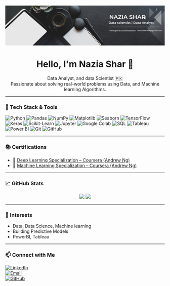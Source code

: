 <p align="center">
  <img src="https://github.com/NaziaShar/NaziaShar/blob/main/NaziaShar.png" alt="Nazia Shar Banner"/>
</p>

<h1 align="center">Hello, I'm Nazia Shar 👋</h1>
<p align="center">
  Data Analyst, and data Scientist 🇵🇰<br>
  Passionate about solving real-world problems using Data, and Machine learning Algorithms.
</p>

---

### 🔧 Tech Stack & Tools

![Python](https://img.shields.io/badge/Python-3670A0?style=flat&logo=python&logoColor=white)
![Pandas](https://img.shields.io/badge/Pandas-150458?style=flat&logo=pandas&logoColor=white)
![NumPy](https://img.shields.io/badge/NumPy-013243?style=flat&logo=numpy&logoColor=white)
![Matplotlib](https://img.shields.io/badge/Matplotlib-11557c?style=flat&logo=plotly&logoColor=white)
![Seaborn](https://img.shields.io/badge/Seaborn-2E97A7?style=flat&logo=plotly&logoColor=white)
![TensorFlow](https://img.shields.io/badge/TensorFlow-FF6F00?style=flat&logo=tensorflow&logoColor=white)
![Keras](https://img.shields.io/badge/Keras-D00000?style=flat&logo=keras&logoColor=white)
![Scikit-Learn](https://img.shields.io/badge/Scikit--Learn-F7931E?style=flat&logo=scikit-learn&logoColor=white)
![Jupyter](https://img.shields.io/badge/Jupyter-F37626?style=flat&logo=jupyter&logoColor=white)
![Google Colab](https://img.shields.io/badge/Google%20Colab-F9AB00?style=flat&logo=googlecolab&logoColor=white)
![SQL](https://img.shields.io/badge/SQL-4479A1?style=flat&logo=postgresql&logoColor=white)
![Tableau](https://img.shields.io/badge/Tableau-E97627?style=flat&logo=tableau&logoColor=white)
![Power BI](https://img.shields.io/badge/Power%20BI-F2C811?style=flat&logo=powerbi&logoColor=black)
![Git](https://img.shields.io/badge/Git-F05032?style=flat&logo=git&logoColor=white)
![GitHub](https://img.shields.io/badge/GitHub-181717?style=flat&logo=github&logoColor=white)

---

### 📚 Certifications

- 🧠 [Deep Learning Specialization – Coursera (Andrew Ng)](https://www.coursera.org/account/accomplishments/specialization/WYMT75ZMFFFK)
- 🤖 [Machine Learning Specialization – Coursera (Andrew Ng)](https://www.coursera.org/account/accomplishments/specialization/EVM9R8VS8322)

---

### 📈 GitHub Stats

<p align="center">
  <img src="https://github-readme-stats.vercel.app/api?username=NaziaShar&show_icons=true&theme=tokyonight" width="48%" />
  <img src="https://github-readme-streak-stats.herokuapp.com?user=NaziaShar&theme=tokyonight" width="48%" />
</p>

---

### 🧠 Interests

- Data, Data Science, Machine learning 
- Building Predictive Models
- PowerBI, Tableau

---

### 📫 Connect with Me

[![LinkedIn](https://img.shields.io/badge/LinkedIn-0077B5?style=flat&logo=linkedin&logoColor=white)](https://www.linkedin.com/in/nazia-shar-3611a6239)  
[![Email](https://img.shields.io/badge/Email-D14836?style=flat&logo=gmail&logoColor=white)](mailto:naziashar394@gmail.com)  
[![GitHub](https://img.shields.io/badge/GitHub-000?style=flat&logo=github&logoColor=white)](https://github.com/NaziaShar/)
